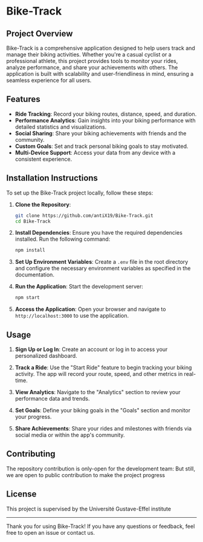 # Bike-Track

## Project Overview
Bike-Track is a comprehensive application designed to help users track and manage their biking activities. Whether you're a casual cyclist or a professional athlete, this project provides tools to monitor your rides, analyze performance, and share your achievements with others. The application is built with scalability and user-friendliness in mind, ensuring a seamless experience for all users.

## Features
- **Ride Tracking**: Record your biking routes, distance, speed, and duration.
- **Performance Analytics**: Gain insights into your biking performance with detailed statistics and visualizations.
- **Social Sharing**: Share your biking achievements with friends and the community.
- **Custom Goals**: Set and track personal biking goals to stay motivated.
- **Multi-Device Support**: Access your data from any device with a consistent experience.

## Installation Instructions
To set up the Bike-Track project locally, follow these steps:

1. **Clone the Repository**:
   ```bash
   git clone https://github.com/antiX19/Bike-Track.git
   cd Bike-Track
   ```

2. **Install Dependencies**:
   Ensure you have the required dependencies installed. Run the following command:
   ```bash
   npm install
   ```

3. **Set Up Environment Variables**:
   Create a `.env` file in the root directory and configure the necessary environment variables as specified in the documentation.

4. **Run the Application**:
   Start the development server:
   ```bash
   npm start
   ```

5. **Access the Application**:
   Open your browser and navigate to `http://localhost:3000` to use the application.

## Usage
1. **Sign Up or Log In**:
   Create an account or log in to access your personalized dashboard.

2. **Track a Ride**:
   Use the "Start Ride" feature to begin tracking your biking activity. The app will record your route, speed, and other metrics in real-time.

3. **View Analytics**:
   Navigate to the "Analytics" section to review your performance data and trends.

4. **Set Goals**:
   Define your biking goals in the "Goals" section and monitor your progress.

5. **Share Achievements**:
   Share your rides and milestones with friends via social media or within the app's community.

## Contributing
The repository contribution is only-open for the development team:
But still, we are open to public contribution to make the project progress

## License
This project is supervised by the Université Gustave-Effel institute

---
Thank you for using Bike-Track! If you have any questions or feedback, feel free to open an issue or contact us.